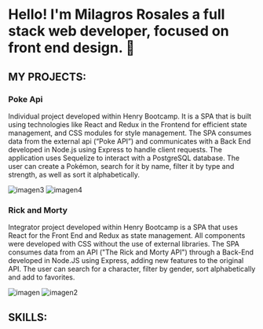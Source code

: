 ### 
<h1>Hello! I'm Milagros Rosales
 a full stack web developer, focused on front end design. 👋</h1>

<h2>MY PROJECTS:</h2>
<h3>Poke Api</h3>
<p>Individual project developed within Henry Bootcamp. It is a SPA that is built using technologies like React and Redux in the Frontend for efficient state management, and CSS modules for style management.
The SPA consumes data from the external api (“Poke API”) and communicates with a Back End developed in Node.js using Express to handle client requests. The application uses Sequelize to interact with a PostgreSQL database.
The user can create a Pokémon, search for it by name, filter it by type and strength, as well as sort it alphabetically.</p>
<img src="https://github-production-user-asset-6210df.s3.amazonaws.com/109630093/260585477-be87234c-4869-40f6-b740-96a251eaefba.png" alt="imagen3"  />
<img src="https://github-production-user-asset-6210df.s3.amazonaws.com/109630093/260585522-6d654645-6003-4784-b1a5-94b7fb15216f.png" alt="imagen4" />

<h3>Rick and Morty</h3>
<p>Integrator project developed within Henry Bootcamp is a SPA that uses React for the Front End and Redux as state management. All components were developed with CSS without the use of external libraries.
The SPA consumes data from an API ("The Rick and Morty API") through a Back-End developed in Node.JS using Express, adding new features to the original API.
The user can search for a character, filter by gender, sort alphabetically and add to favorites.</p>
   <img  src="https://github-production-user-asset-6210df.s3.amazonaws.com/109630093/260580146-548f89a3-f72e-415c-bf34-cd78a5df39ff.png" alt="imagen"  />
   <img  src="https://github-production-user-asset-6210df.s3.amazonaws.com/109630093/260580388-84c2fabf-77e1-4952-94a6-c322e182d69d.png" alt="imagen2"  />

<h2>SKILLS:</h2>



